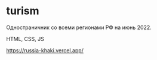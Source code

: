 # turism

Одностраничник со всеми регионами РФ на  июнь 2022.

HTML, CSS, JS

https://russia-khaki.vercel.app/
